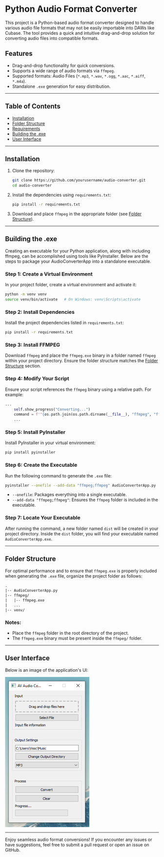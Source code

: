 # Python Audio Format Converter

This project is a Python-based audio format converter designed to handle various audio file formats that may not be easily importable into DAWs like Cubase. The tool provides a quick and intuitive drag-and-drop solution for converting audio files into compatible formats. 

## Features

- Drag-and-drop functionality for quick conversions.
- Supports a wide range of audio formats via `ffmpeg`.
- Supported formats: Audio Files (`*.mp3`, `*.wav`, `*.ogg`, `*.aac`, `*.aiff`, `*.m4a`).
- Standalone `.exe` generation for easy distribution.

---

## Table of Contents

- [Installation](#installation)
- [Folder Structure](#folder-structure)
- [Requirements](#requirements)
- [Building the .exe](#building-the-exe)
- [User Interface](#user-interface)

---

## Installation

1. Clone the repository:
   ```bash
   git clone https://github.com/yourusername/audio-converter.git
   cd audio-converter
   ```
2. Install the dependencies using `requirements.txt`:
   ```bash
   pip install -r requirements.txt
   ```

3. Download and place `ffmpeg` in the appropriate folder (see [Folder Structure](#folder-structure)).

---

## Building the .exe

Creating an executable for your Python application, along with including ffmpeg, can be accomplished using tools like PyInstaller. Below are the steps to package your AudioConverterApp into a standalone executable.

### Step 1: Create a Virtual Environment
In your project folder, create a virtual environment and activate it:

```bash
python -m venv venv
source venv/bin/activate   # On Windows: venv\Scripts\activate
```

### Step 2: Install Dependencies
Install the project dependencies listed in `requirements.txt`:

```bash
pip install -r requirements.txt
```

### Step 3: Install FFMPEG
Download `ffmpeg` and place the `ffmpeg.exe` binary in a folder named `ffmpeg` within your project directory. Ensure the folder structure matches the [Folder Structure](#folder-structure) section.

### Step 4: Modify Your Script
Ensure your script references the `ffmpeg` binary using a relative path. For example:

```python
...
    self.show_progress("Converting...")
    command = f'"{os.path.join(os.path.dirname(__file__), "ffmpeg", "ffmpeg.exe")}" -i "{self.input_file}" -y "{output_file}"'
    ...        

```

### Step 5: Install PyInstaller
Install PyInstaller in your virtual environment:

```bash
pip install pyinstaller
```

### Step 6: Create the Executable
Run the following command to generate the `.exe` file:

```bash
pyinstaller --onefile --add-data "ffmpeg;ffmpeg" AudioConverterApp.py
```

- `--onefile`: Packages everything into a single executable.
- `--add-data "ffmpeg;ffmpeg"`: Ensures the `ffmpeg` folder is included in the executable.

### Step 7: Locate Your Executable
After running the command, a new folder named `dist` will be created in your project directory. Inside the `dist` folder, you will find your executable named `AudioConverterApp.exe`.

---

## Folder Structure

For optimal performance and to ensure that `ffmpeg.exe` is properly included when generating the `.exe` file, organize the project folder as follows:

```
.
|-- AudioConverterApp.py
|-- ffmpeg/
|   |-- ffmpeg.exe
|   ...
|-- venv/
```

### Notes:
- Place the `ffmpeg` folder in the root directory of the project.
- The `ffmpeg.exe` binary must be present inside the `ffmpeg/` folder.

---

## User Interface

Below is an image of the application's UI:

![Application UI](img/User%20Interface.PNG)


---

Enjoy seamless audio format conversions! If you encounter any issues or have suggestions, feel free to submit a pull request or open an issue on GitHub.

